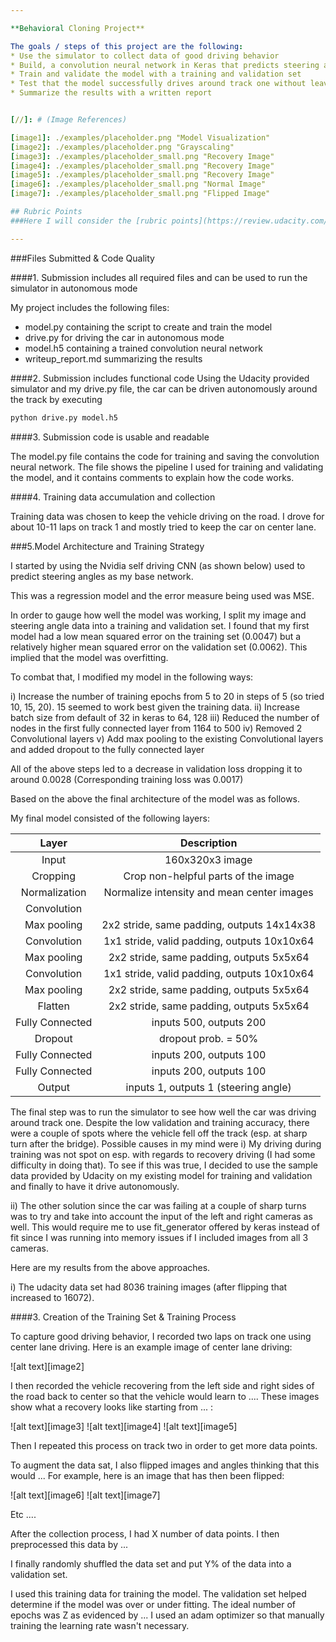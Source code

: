 ```yaml
---

**Behavioral Cloning Project**

The goals / steps of this project are the following:
* Use the simulator to collect data of good driving behavior
* Build, a convolution neural network in Keras that predicts steering angles from images
* Train and validate the model with a training and validation set
* Test that the model successfully drives around track one without leaving the road
* Summarize the results with a written report


[//]: # (Image References)

[image1]: ./examples/placeholder.png "Model Visualization"
[image2]: ./examples/placeholder.png "Grayscaling"
[image3]: ./examples/placeholder_small.png "Recovery Image"
[image4]: ./examples/placeholder_small.png "Recovery Image"
[image5]: ./examples/placeholder_small.png "Recovery Image"
[image6]: ./examples/placeholder_small.png "Normal Image"
[image7]: ./examples/placeholder_small.png "Flipped Image"

## Rubric Points
###Here I will consider the [rubric points](https://review.udacity.com/#!/rubrics/432/view) individually and describe how I addressed each point in my implementation.  

---
```

###Files Submitted & Code Quality

####1. Submission includes all required files and can be used to run the simulator in autonomous mode

My project includes the following files:
* model.py containing the script to create and train the model
* drive.py for driving the car in autonomous mode
* model.h5 containing a trained convolution neural network 
* writeup_report.md summarizing the results

####2. Submission includes functional code
Using the Udacity provided simulator and my drive.py file, the car can be driven autonomously around the track by executing 
```sh
python drive.py model.h5
```

####3. Submission code is usable and readable

The model.py file contains the code for training and saving the convolution neural network. The file shows the pipeline I used for training and validating the model, and it contains comments to explain how the code works.

####4. Training data accumulation and collection

Training data was chosen to keep the vehicle driving on the road. I drove for about 10-11 laps on track 1 and mostly tried to keep the car on center lane. 

###5.Model Architecture and Training Strategy

I started by using the Nvidia self driving CNN (as shown below) used to predict steering angles as my base network. 

This was a regression model and the error measure being used was MSE.

In order to gauge how well the model was working, I split my image and steering angle data into a training and validation set. I found that my first model had a low mean squared error on the training set (0.0047) but a relatively higher mean squared error on the validation set (0.0062). This implied that the model was overfitting. 

To combat that, I modified my model in the following ways:

i) Increase the number of training epochs from 5 to 20 in steps of 5 (so tried 10, 15, 20). 15 seemed to work best given the training data.
ii) Increase batch size from default of 32 in keras to 64, 128
iii) Reduced the number of nodes in the first fully connected layer from 1164 to 500
iv) Removed 2 Convolutional layers
v) Add max pooling to the existing Convolutional layers and added dropout to the fully connected layer

All of the above steps led to a decrease in validation loss dropping it to around 0.0028 (Corresponding training loss was 0.0017)

Based on the above the final architecture of the model was as follows.

My final model consisted of the following layers:

| Layer         		|     Description	        					| 
|:---------------------:|:---------------------------------------------:| 
| Input         		| 160x320x3 image   							| 
| Cropping         		| Crop non-helpful parts of the image   							| 
| Normalization     	| Normalize intensity and mean center images 	|
| Convolution					|												|
| Max pooling	      	| 2x2 stride, same padding, outputs 14x14x38				|
| Convolution	    | 1x1 stride, valid padding, outputs 10x10x64  |
| Max pooling	      	| 2x2 stride, same padding, outputs 5x5x64				|
| Convolution	    | 1x1 stride, valid padding, outputs 10x10x64  |
| Max pooling	      	| 2x2 stride, same padding, outputs 5x5x64				|
| Flatten	      	| 2x2 stride, same padding, outputs 5x5x64				|
|	Fully Connected					|		inputs 500, outputs 200										|
|	Dropout					|		dropout prob. = 50%										|
|	Fully Connected					|		inputs 200, outputs 100										|
|	Fully Connected					|		inputs 200, outputs 100										|
|	Output					|		inputs 1, outputs 1 (steering angle)								|



The final step was to run the simulator to see how well the car was driving around track one. Despite the low validation and training accuracy, there were a couple of spots where the vehicle fell off the track (esp. at sharp turn after the bridge). Possible causes in my mind were 
i) My driving during training was not spot on esp. with regards to recovery driving (I had some difficulty in doing that). To see if this was true, I decided to use the sample data provided by Udacity on my existing model for training and validation and finally to have it drive autonomously.

ii) The other solution since the car was failing at a couple of sharp turns was to try and take into account the input of the left and right cameras as well. This would require me to use fit_generator offered by keras instead of fit since I was running into memory issues if I included images from all 3 cameras.

Here are my results from the above approaches.

i) The udacity data set had 8036 training images (after flipping that increased to 16072). 

####3. Creation of the Training Set & Training Process

To capture good driving behavior, I recorded two laps on track one using center lane driving. Here is an example image of center lane driving:

![alt text][image2]

I then recorded the vehicle recovering from the left side and right sides of the road back to center so that the vehicle would learn to .... These images show what a recovery looks like starting from ... :

![alt text][image3]
![alt text][image4]
![alt text][image5]

Then I repeated this process on track two in order to get more data points.

To augment the data sat, I also flipped images and angles thinking that this would ... For example, here is an image that has then been flipped:

![alt text][image6]
![alt text][image7]

Etc ....

After the collection process, I had X number of data points. I then preprocessed this data by ...


I finally randomly shuffled the data set and put Y% of the data into a validation set. 

I used this training data for training the model. The validation set helped determine if the model was over or under fitting. The ideal number of epochs was Z as evidenced by ... I used an adam optimizer so that manually training the learning rate wasn't necessary.
